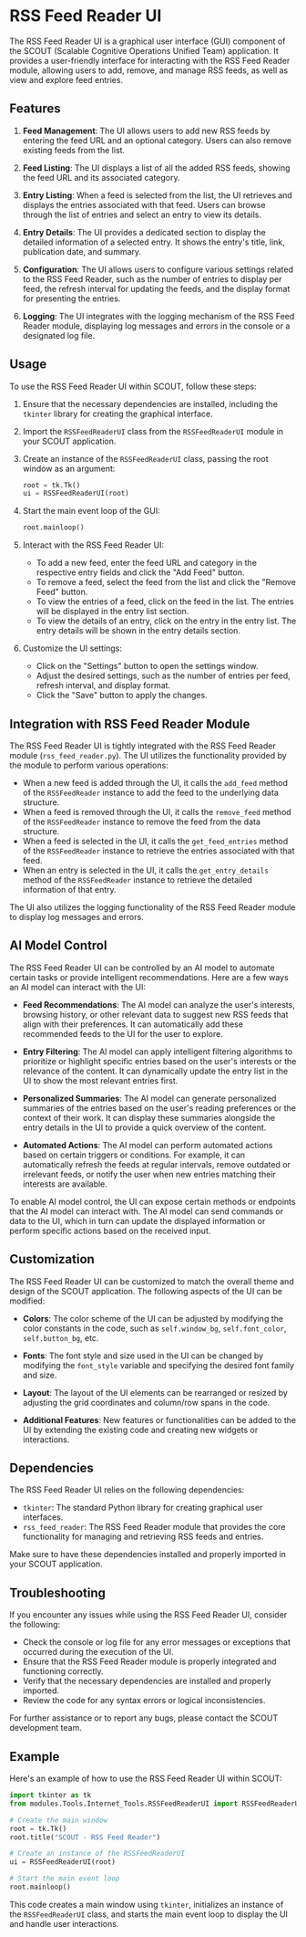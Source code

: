 # RSS Feed Reader UI

The RSS Feed Reader UI is a graphical user interface (GUI) component of the SCOUT (Scalable Cognitive Operations Unified Team) application. It provides a user-friendly interface for interacting with the RSS Feed Reader module, allowing users to add, remove, and manage RSS feeds, as well as view and explore feed entries.

## Features

1. **Feed Management**: The UI allows users to add new RSS feeds by entering the feed URL and an optional category. Users can also remove existing feeds from the list.

2. **Feed Listing**: The UI displays a list of all the added RSS feeds, showing the feed URL and its associated category.

3. **Entry Listing**: When a feed is selected from the list, the UI retrieves and displays the entries associated with that feed. Users can browse through the list of entries and select an entry to view its details.

4. **Entry Details**: The UI provides a dedicated section to display the detailed information of a selected entry. It shows the entry's title, link, publication date, and summary.

5. **Configuration**: The UI allows users to configure various settings related to the RSS Feed Reader, such as the number of entries to display per feed, the refresh interval for updating the feeds, and the display format for presenting the entries.

6. **Logging**: The UI integrates with the logging mechanism of the RSS Feed Reader module, displaying log messages and errors in the console or a designated log file.

## Usage

To use the RSS Feed Reader UI within SCOUT, follow these steps:

1. Ensure that the necessary dependencies are installed, including the `tkinter` library for creating the graphical interface.

2. Import the `RSSFeedReaderUI` class from the `RSSFeedReaderUI` module in your SCOUT application.

3. Create an instance of the `RSSFeedReaderUI` class, passing the root window as an argument:
   ```python
   root = tk.Tk()
   ui = RSSFeedReaderUI(root)
   ```

4. Start the main event loop of the GUI:
   ```python
   root.mainloop()
   ```

5. Interact with the RSS Feed Reader UI:
   - To add a new feed, enter the feed URL and category in the respective entry fields and click the "Add Feed" button.
   - To remove a feed, select the feed from the list and click the "Remove Feed" button.
   - To view the entries of a feed, click on the feed in the list. The entries will be displayed in the entry list section.
   - To view the details of an entry, click on the entry in the entry list. The entry details will be shown in the entry details section.

6. Customize the UI settings:
   - Click on the "Settings" button to open the settings window.
   - Adjust the desired settings, such as the number of entries per feed, refresh interval, and display format.
   - Click the "Save" button to apply the changes.

## Integration with RSS Feed Reader Module

The RSS Feed Reader UI is tightly integrated with the RSS Feed Reader module (`rss_feed_reader.py`). The UI utilizes the functionality provided by the module to perform various operations:

- When a new feed is added through the UI, it calls the `add_feed` method of the `RSSFeedReader` instance to add the feed to the underlying data structure.
- When a feed is removed through the UI, it calls the `remove_feed` method of the `RSSFeedReader` instance to remove the feed from the data structure.
- When a feed is selected in the UI, it calls the `get_feed_entries` method of the `RSSFeedReader` instance to retrieve the entries associated with that feed.
- When an entry is selected in the UI, it calls the `get_entry_details` method of the `RSSFeedReader` instance to retrieve the detailed information of that entry.

The UI also utilizes the logging functionality of the RSS Feed Reader module to display log messages and errors.

## AI Model Control

The RSS Feed Reader UI can be controlled by an AI model to automate certain tasks or provide intelligent recommendations. Here are a few ways an AI model can interact with the UI:

- **Feed Recommendations**: The AI model can analyze the user's interests, browsing history, or other relevant data to suggest new RSS feeds that align with their preferences. It can automatically add these recommended feeds to the UI for the user to explore.

- **Entry Filtering**: The AI model can apply intelligent filtering algorithms to prioritize or highlight specific entries based on the user's interests or the relevance of the content. It can dynamically update the entry list in the UI to show the most relevant entries first.

- **Personalized Summaries**: The AI model can generate personalized summaries of the entries based on the user's reading preferences or the context of their work. It can display these summaries alongside the entry details in the UI to provide a quick overview of the content.

- **Automated Actions**: The AI model can perform automated actions based on certain triggers or conditions. For example, it can automatically refresh the feeds at regular intervals, remove outdated or irrelevant feeds, or notify the user when new entries matching their interests are available.

To enable AI model control, the UI can expose certain methods or endpoints that the AI model can interact with. The AI model can send commands or data to the UI, which in turn can update the displayed information or perform specific actions based on the received input.

## Customization

The RSS Feed Reader UI can be customized to match the overall theme and design of the SCOUT application. The following aspects of the UI can be modified:

- **Colors**: The color scheme of the UI can be adjusted by modifying the color constants in the code, such as `self.window_bg`, `self.font_color`, `self.button_bg`, etc.

- **Fonts**: The font style and size used in the UI can be changed by modifying the `font_style` variable and specifying the desired font family and size.

- **Layout**: The layout of the UI elements can be rearranged or resized by adjusting the grid coordinates and column/row spans in the code.

- **Additional Features**: New features or functionalities can be added to the UI by extending the existing code and creating new widgets or interactions.

## Dependencies

The RSS Feed Reader UI relies on the following dependencies:

- `tkinter`: The standard Python library for creating graphical user interfaces.
- `rss_feed_reader`: The RSS Feed Reader module that provides the core functionality for managing and retrieving RSS feeds and entries.

Make sure to have these dependencies installed and properly imported in your SCOUT application.

## Troubleshooting

If you encounter any issues while using the RSS Feed Reader UI, consider the following:

- Check the console or log file for any error messages or exceptions that occurred during the execution of the UI.
- Ensure that the RSS Feed Reader module is properly integrated and functioning correctly.
- Verify that the necessary dependencies are installed and properly imported.
- Review the code for any syntax errors or logical inconsistencies.

For further assistance or to report any bugs, please contact the SCOUT development team.

## Example

Here's an example of how to use the RSS Feed Reader UI within SCOUT:

```python
import tkinter as tk
from modules.Tools.Internet_Tools.RSSFeedReaderUI import RSSFeedReaderUI

# Create the main window
root = tk.Tk()
root.title("SCOUT - RSS Feed Reader")

# Create an instance of the RSSFeedReaderUI
ui = RSSFeedReaderUI(root)

# Start the main event loop
root.mainloop()
```

This code creates a main window using `tkinter`, initializes an instance of the `RSSFeedReaderUI` class, and starts the main event loop to display the UI and handle user interactions.